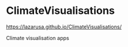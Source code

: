 # ClimateVisualisations
https://lazarusa.github.io/ClimateVisualisations/

Climate visualisation apps
